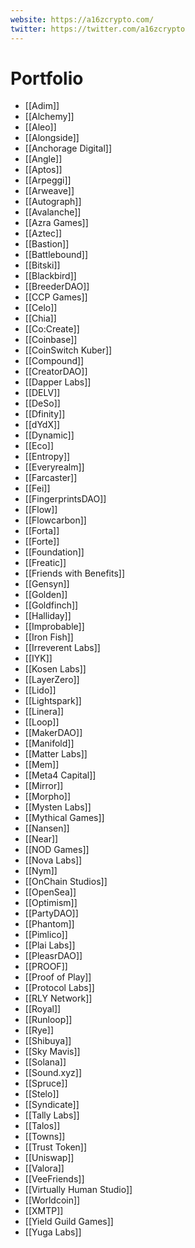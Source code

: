 ```yaml
---
website: https://a16zcrypto.com/
twitter: https://twitter.com/a16zcrypto
---
```

# Portfolio
- [[Adim]]
- [[Alchemy]]
- [[Aleo]]
- [[Alongside]]
- [[Anchorage Digital]]
- [[Angle]]
- [[Aptos]]
- [[Arpeggi]]
- [[Arweave]]
- [[Autograph]]
- [[Avalanche]]
- [[Azra Games]]
- [[Aztec]]
- [[Bastion]]
- [[Battlebound]]
- [[Bitski]]
- [[Blackbird]]
- [[BreederDAO]]
- [[CCP Games]]
- [[Celo]]
- [[Chia]]
- [[Co:Create]]
- [[Coinbase]]
- [[CoinSwitch Kuber]]
- [[Compound]]
- [[CreatorDAO]]
- [[Dapper Labs]]
- [[DELV]]
- [[DeSo]]
- [[Dfinity]]
- [[dYdX]]
- [[Dynamic]]
- [[Eco]]
- [[Entropy]]
- [[Everyrealm]]
- [[Farcaster]]
- [[Fei]]
- [[FingerprintsDAO]]
- [[Flow]]
- [[Flowcarbon]]
- [[Forta]]
- [[Forte]]
- [[Foundation]]
- [[Freatic]]
- [[Friends with Benefits]]
- [[Gensyn]]
- [[Golden]]
- [[Goldfinch]]
- [[Halliday]]
- [[Improbable]]
- [[Iron Fish]]
- [[Irreverent Labs]]
- [[IYK]]
- [[Kosen Labs]]
- [[LayerZero]]
- [[Lido]]
- [[Lightspark]]
- [[Linera]]
- [[Loop]]
- [[MakerDAO]]
- [[Manifold]]
- [[Matter Labs]]
- [[Mem]]
- [[Meta4 Capital]]
- [[Mirror]]
- [[Morpho]]
- [[Mysten Labs]]
- [[Mythical Games]]
- [[Nansen]]
- [[Near]]
- [[NOD Games]]
- [[Nova Labs]]
- [[Nym]]
- [[OnChain Studios]]
- [[OpenSea]]
- [[Optimism]]
- [[PartyDAO]]
- [[Phantom]]
- [[Pimlico]]
- [[Plai Labs]]
- [[PleasrDAO]]
- [[PROOF]]
- [[Proof of Play]]
- [[Protocol Labs]]
- [[RLY Network]]
- [[Royal]]
- [[Runloop]]
- [[Rye]]
- [[Shibuya]]
- [[Sky Mavis]]
- [[Solana]]
- [[Sound.xyz]]
- [[Spruce]]
- [[Stelo]]
- [[Syndicate]]
- [[Tally Labs]]
- [[Talos]]
- [[Towns]]
- [[Trust Token]]
- [[Uniswap]]
- [[Valora]]
- [[VeeFriends]]
- [[Virtually Human Studio]]
- [[Worldcoin]]
- [[XMTP]]
- [[Yield Guild Games]]
- [[Yuga Labs]]